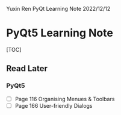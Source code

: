 Yuxin Ren
PyQt Learning Note
2022/12/12

# PyQt5 Learning Note

[TOC]

## Read Later

### PyQt5

- [ ] Page 116
		Organising Menues & Toolbars
- [ ] Page 166
		User-friendly Dialogs
